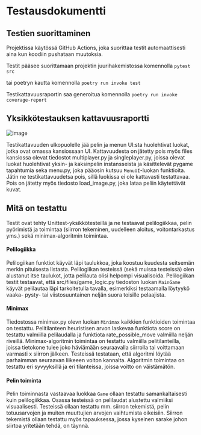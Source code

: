 # Testausdokumentti

## Testien suorittaminen
Projektissa käytössä GitHub Actions, joka suorittaa testit automaattisesti aina kun koodiin pushataan
muutoksia. 

Testit pääsee suorittamaan projektin juurihakemistossa komennolla ```pytest src``` 

tai poetryn kautta komennolla ```poetry run invoke test```

Testikattavuusraportin saa generoitua komennolla ```poetry run invoke coverage-report```

## Yksikkötestauksen kattavuusraportti
![image](https://github.com/mirellel/tiralabra/assets/101889891/753ee779-5334-4216-93c4-72ddf46881fe)


Testikattavuuden ulkopuolelle jää pelin ja menun UI:sta huolehtivat luokat, jotka ovat omassa kansiossaan UI. Kattavuudesta on jätetty pois myös files kansiossa olevat tiedostot multiplayer.py ja singleplayer.py, joissa olevat luokat huolehtivat yksin- ja kaksinpelin instansseista ja käsittelevät pygame tapahtumia seka menu.py, joka pääosin kutsuu ```MenuUI```-luokan funktioita. Jätin ne testikattavuudetsa pois, sillä luokissa ei ole kattavasti testattavaa. Pois on jätetty myös tiedosto load_image.py, joka lataa peliin käytettävät kuvat.

## Mitä on testattu
Testit ovat tehty Unittest-yksikkötesteillä ja ne testaavat pelilogiikkaa, pelin pyörimistä ja toimintaa (siirron tekeminen, uudelleen aloitus, voitontarkastus yms.) sekä minimax-algoritmin toimintaa.

#### Pelilogiikka
Pelilogiikan funktiot käyvät läpi taulukkoa, joka koostuu kuudesta seitsemän merkin pituisesta listasta. Pelilogiikan testeissä (sekä muissa testeissä) olen alustanut itse taulukot, jotta pelilauta olisi helpompi visualisoida. Pelilogiikan testit testaavat, että src/files/game_logic.py tiedoston luokan ```MainGame``` käyvät pelilautaa läpi tarkoitetulla tavalla, esimerkiksi testaamalla löytyykö vaaka- pysty- tai viistosuuntainen neljän suora toisille pelaajista.

#### Minimax
Tiedostossa minimax.py olevn luokan ```Minimax``` kaikkien funktioiden toimintaa on testattu. Pelitilanteen heuristisen arvon laskevaa funktiota score on testattu valmiilla pelilaudalla ja funktiota rate_possible_move valmiilla neljän riveillä. Minimax-algoritmin toimintaa on testattu valmiilla pelitilanteilla, joissa tietokone tulee joko häviämään seuraavalla siirrolla tai voittamaan varmasti x siirron jälkeen. Testeissä testataan, että algoritmi löytää parhaimman seuraavan liikeeen voiton kannalta.
Algoritmin toimintaa on testattu eri syvyyksillä ja eri tilanteissa, joissa voitto on väistämätön.

#### Pelin toiminta
Pelin toiminnasta vastaavaa luokkaa ```Game``` ollaan testattu samankaltaisesti kuin pelilogiikkaa. Osassa
testeissä on pelilaudat alustettu valmiiksi visuaalisesti. Testeissä ollaan testattu mm. siirron tekemistä, pelin totuusarvojen ja muiten muuttujien arvojen vaihtumista oikeisiin. Siirron tekemistä ollaan testattu myös tapauksessa, jossa kyseinen sarake johon siirtoa yritetään tehdä, on täynnä.






